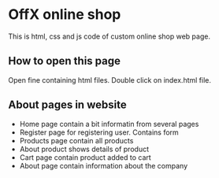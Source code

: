 # OffX online shop

This is html, css and js code of custom online shop web page.

## How to open this page

Open fine containing html files. Double click on index.html file.

## About pages in website

- Home page contain a bit informatin from several pages
- Register page for registering user. Contains form
- Products page contain all products
- About product shows details of product
- Cart page contain product added to cart
- About page contain information about the company
